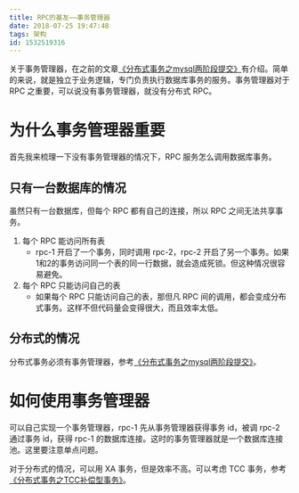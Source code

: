 ```yaml
---
title: RPC的基友——事务管理器
date: 2018-07-25 19:47:48
tags: 架构
id: 1532519316
---
```

关于事务管理器，在之前的文章[《分布式事务之mysql两阶段提交》](/posts/1529896095/)有介绍。简单的来说，就是独立于业务逻辑，专门负责执行数据库事务的服务。事务管理器对于 RPC 之重要，可以说没有事务管理器，就没有分布式 RPC。

# 为什么事务管理器重要
首先我来梳理一下没有事务管理器的情况下，RPC 服务怎么调用数据库事务。

## 只有一台数据库的情况
虽然只有一台数据库，但每个 RPC 都有自己的连接，所以 RPC 之间无法共享事务。

1. 每个 RPC 能访问所有表
    - rpc-1 开启了一个事务，同时调用 rpc-2，rpc-2 开启了另一个事务。如果1和2的事务访问同一个表的同一行数据，就会造成死锁。但这种情况很容易避免。
2. 每个 RPC 只能访问自己的表
    - 如果每个 RPC 只能访问自己的表，那但凡 RPC 间的调用，都会变成分布式事务。这样不但代码量会变得很大，而且效率太低。


## 分布式的情况
分布式事务必须有事务管理器，参考[《分布式事务之mysql两阶段提交》](/posts/1529896095/)。

# 如何使用事务管理器
可以自己实现一个事务管理器，rpc-1 先从事务管理器获得事务 id，被调 rpc-2 通过事务 id，获得 rpc-1 的数据库连接。这时的事务管理器就是一个数据库连接池。这里要注意单点问题。

对于分布式的情况，可以用 XA 事务，但是效率不高。可以考虑 TCC 事务，参考[《分布式事务之TCC补偿型事务》](/posts/1530843273/)。
